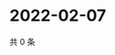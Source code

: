 # 2022-02-07

共 0 条

<!-- BEGIN WEIBO -->
<!-- 最后更新时间 Mon Feb 07 2022 07:00:55 GMT+0800 (China Standard Time) -->

<!-- END WEIBO -->
